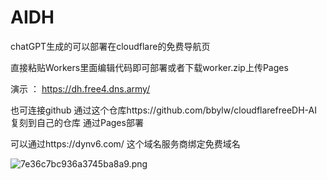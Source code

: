 # AIDH
chatGPT生成的可以部署在cloudflare的免费导航页

直接粘贴Workers里面编辑代码即可部署或者下载worker.zip上传Pages

演示 ： https://dh.free4.dns.army/

也可连接github 通过这个仓库https://github.com/bbylw/cloudflarefreeDH-AI 复刻到自己的仓库 通过Pages部署

可以通过https://dynv6.com/       这个域名服务商绑定免费域名

![7e36c7bc936a3745ba8a9.png](https://img.free2.dns.army/file/7e36c7bc936a3745ba8a9.png)
